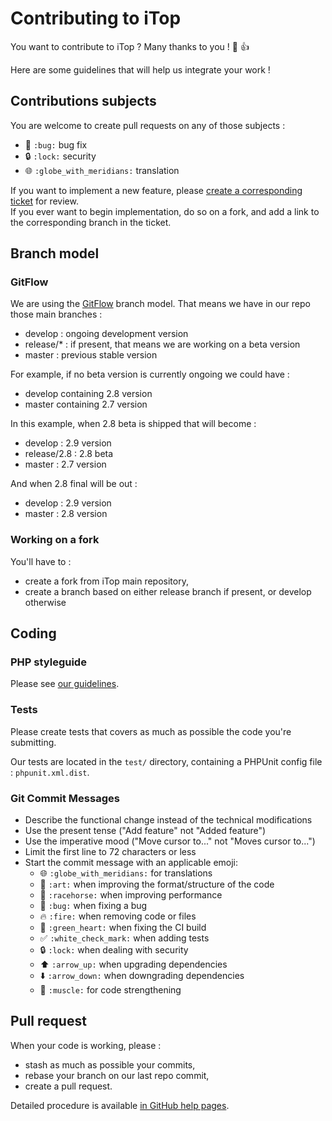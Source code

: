 # Contributing to iTop

You want to contribute to iTop ? Many thanks to you ! 🎉 👍

Here are some guidelines that will help us integrate your work !


## Contributions subjects

You are welcome to create pull requests on any of those subjects :

* 🐛 `:bug:` bug fix
* 🔒 `:lock:` security
* 🌐 `:globe_with_meridians:` translation

If you want to implement a new feature, please [create a corresponding ticket](https://sourceforge.net/p/itop/tickets/new/) for review.   
If you ever want to begin implementation, do so on a fork, and add a link to the corresponding branch in the ticket. 


## Branch model

### GitFlow

We are using the [GitFlow](https://nvie.com/posts/a-successful-git-branching-model/) branch model. That means we have in our repo those 
main branches :

- develop : ongoing development version
- release/* : if present, that means we are working on a beta version
- master : previous stable version

For example, if no beta version is currently ongoing we could have :

- develop containing 2.8 version
- master containing 2.7 version

In this example, when 2.8 beta is shipped that will become :

- develop : 2.9 version
- release/2.8 : 2.8 beta
- master : 2.7 version

And when 2.8 final will be out :

- develop : 2.9 version
- master : 2.8 version

### Working on a fork

You'll have to :

* create a fork from iTop main repository, 
* create a branch based on either release branch if present, or develop otherwise


## Coding

### PHP styleguide

Please see [our guidelines](https://www.itophub.io/wiki/page?id=latest%3Acustomization%3Acoding_standards).

### Tests

Please create tests that covers as much as possible the code you're submitting.

Our tests are located in the `test/` directory, containing a PHPUnit config file : `phpunit.xml.dist`.

### Git Commit Messages

* Describe the functional change instead of the technical modifications
* Use the present tense ("Add feature" not "Added feature")
* Use the imperative mood ("Move cursor to..." not "Moves cursor to...")
* Limit the first line to 72 characters or less
* Start the commit message with an applicable emoji:
    * 🌐 `:globe_with_meridians:` for translations
    * 🎨 `:art:` when improving the format/structure of the code
    * 🐎 `:racehorse:` when improving performance
    * 🐛 `:bug:` when fixing a bug
    * 🔥 `:fire:` when removing code or files
    * 💚 `:green_heart:` when fixing the CI build
    * ✅ `:white_check_mark:` when adding tests
    * 🔒 `:lock:` when dealing with security
    * ⬆️ `:arrow_up:` when upgrading dependencies
    * ⬇️ `:arrow_down:` when downgrading dependencies
    * 💪 `:muscle:` for code strengthening


## Pull request

When your code is working, please :

* stash as much as possible your commits,
* rebase your branch on our last repo commit,
* create a pull request.

Detailed procedure is available [in GitHub help pages](https://help.github.com/articles/creating-a-pull-request-from-a-fork/).
